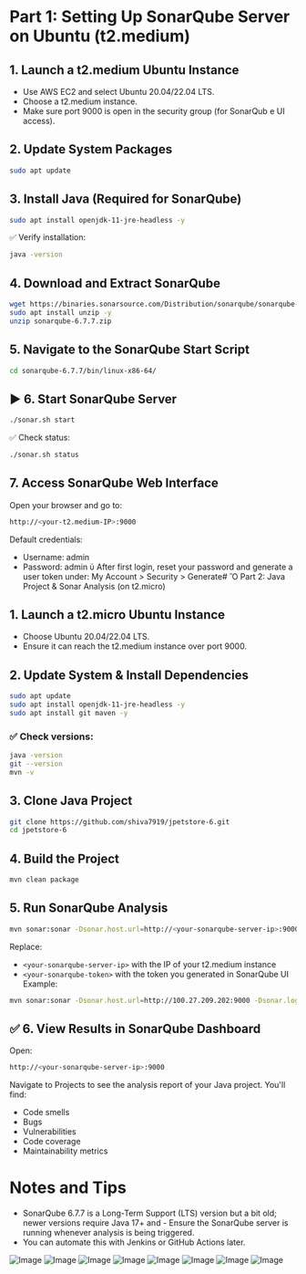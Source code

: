 #  Part 1: Setting Up SonarQube Server on Ubuntu (t2.medium)
##  1. Launch a t2.medium Ubuntu Instance
- Use AWS EC2 and select Ubuntu 20.04/22.04 LTS.
- Choose a t2.medium instance.
- Make sure port 9000 is open in the security group (for SonarQub
e UI access).
##  2. Update System Packages
```bash
sudo apt update
```
##  3. Install Java (Required for SonarQube)
```bash
sudo apt install openjdk-11-jre-headless -y
```
✅ Verify installation:
```bash
java -version
```
##  4. Download and Extract SonarQube
```bash
wget https://binaries.sonarsource.com/Distribution/sonarqube/sonarqube-6.7.7.zip
sudo apt install unzip -y
unzip sonarqube-6.7.7.zip
```
## 5. Navigate to the SonarQube Start Script
```bash
cd sonarqube-6.7.7/bin/linux-x86-64/
```
## ▶️ 6. Start SonarQube Server
```bash
./sonar.sh start
```
✅ Check status:
```bash
./sonar.sh status
```
##  7. Access SonarQube Web Interface
Open your browser and go to:
```bash
http://<your-t2.medium-IP>:9000
```
Default credentials:
- Username: admin
- Password: admin
ὑ After first login, reset your password and generate a user token under: My Account > Security > Generate# Ὃ Part 2: Java Project & Sonar Analysis (on t2.micro)
##  1. Launch a t2.micro Ubuntu Instance
- Choose Ubuntu 20.04/22.04 LTS.
- Ensure it can reach the t2.medium instance over port 9000.
##  2. Update System & Install Dependencies
```bash
sudo apt update
sudo apt install openjdk-11-jre-headless -y
sudo apt install git maven -y
```
### ✅ Check versions:
```bash
java -version
git --version
mvn -v
```
## 3. Clone Java Project
```bash
git clone https://github.com/shiva7919/jpetstore-6.git
cd jpetstore-6
```
##  4. Build the Project
```bash
mvn clean package
```
##  5. Run SonarQube Analysis

```bash
mvn sonar:sonar -Dsonar.host.url=http://<your-sonarqube-server-ip>:9000 -Dsonar.login=<your-sonarq
```
Replace:
- `<your-sonarqube-server-ip>` with the IP of your t2.medium instance
- `<your-sonarqube-token>` with the token you generated in SonarQube UI
Example:

```bash
mvn sonar:sonar -Dsonar.host.url=http://100.27.209.202:9000 -Dsonar.login=41d074c77a69cc94d04a6a
```
## ✅ 6. View Results in SonarQube Dashboard
Open:
```bash
http://<your-sonarqube-server-ip>:9000
```
Navigate to Projects to see the analysis report of your Java project.
You'll find:
- Code smells
- Bugs
- Vulnerabilities
- Code coverage
- Maintainability metrics

# Notes and Tips
- SonarQube 6.7.7 is a Long-Term Support (LTS) version but a bit old; newer versions require Java 17+ and - Ensure the SonarQube server is running whenever analysis is being triggered.
- You can automate this with Jenkins or GitHub Actions later.

![Image](https://github.com/user-attachments/assets/89fe5f73-57dc-4dbb-bedd-2a0126ad7bfe)
![Image](https://github.com/user-attachments/assets/a83d1e91-9de2-4a19-b528-4d39af51e352)
![Image](https://github.com/user-attachments/assets/befd5dcb-e4fc-4545-ac0f-bce8db218240)
![Image](https://github.com/user-attachments/assets/8e58b388-54aa-4716-a717-eb7d831858a8)
![Image](https://github.com/user-attachments/assets/caa8cc75-209f-4e49-b39d-841dbb21a5e0)
![Image](https://github.com/user-attachments/assets/88e6df99-d907-4f36-a9c9-f9b2fdf43e2e)
![Image](https://github.com/user-attachments/assets/df9cdac8-f9b7-4880-8039-83aa183692d6)
![Image](https://github.com/user-attachments/assets/8b58db44-251e-4d20-8c77-8cab272d2c23)
